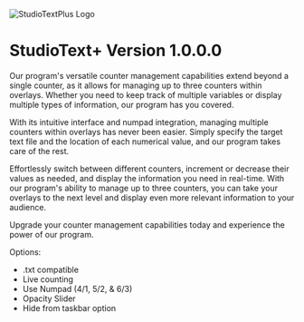 ![StudioTextPlus Logo](https://user-images.githubusercontent.com/96446997/223930399-9b3dcb5a-a72f-416e-a79c-7434c638f205.png)

# StudioText+ Version 1.0.0.0
Our program's versatile counter management capabilities extend beyond a single counter, as it allows for managing up to three counters within overlays. Whether you need to keep track of multiple variables or display multiple types of information, our program has you covered.

With its intuitive interface and numpad integration, managing multiple counters within overlays has never been easier. Simply specify the target text file and the location of each numerical value, and our program takes care of the rest.

Effortlessly switch between different counters, increment or decrease their values as needed, and display the information you need in real-time. With our program's ability to manage up to three counters, you can take your overlays to the next level and display even more relevant information to your audience.

Upgrade your counter management capabilities today and experience the power of our program.

Options:
- .txt compatible
- Live counting
- Use Numpad (4/1, 5/2, & 6/3)
- Opacity Slider
- Hide from taskbar option
